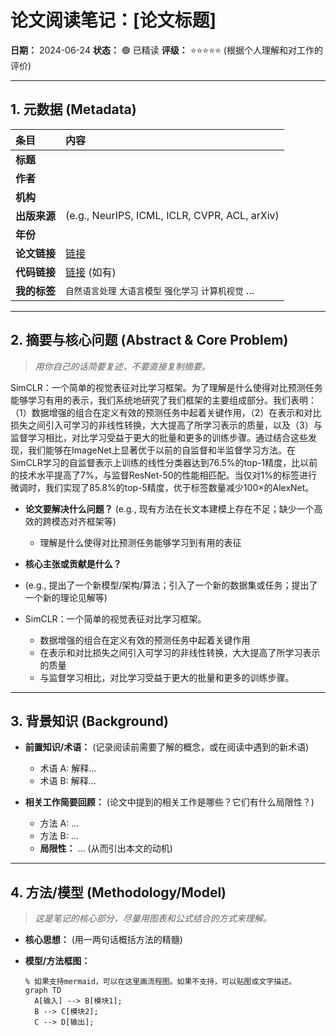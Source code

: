 # 论文阅读笔记：[论文标题]

**日期：** 2024-06-24
**状态：** 🟢 已精读 
**评级：** ⭐⭐⭐⭐⭐ (根据个人理解和对工作的评价)

---

## 1. 元数据 (Metadata)

| 条目         | 内容                                                    |
| :----------- | :------------------------------------------------------ |
| **标题**     |                                                         |
| **作者**     |                                                         |
| **机构**     |                                                         |
| **出版来源** | (e.g., NeurIPS, ICML, ICLR, CVPR, ACL, arXiv)           |
| **年份**     |                                                         |
| **论文链接** | [链接]()                                                |
| **代码链接** | [链接]() (如有)                                         |
| **我的标签** | `自然语言处理` `大语言模型` `强化学习` `计算机视觉` ... |

---

## 2. 摘要与核心问题 (Abstract & Core Problem)

> *用你自己的话简要复述，不要直接复制摘要。*



SimCLR：一个简单的视觉表征对比学习框架。为了理解是什么使得对比预测任务能够学习有用的表示，我们系统地研究了我们框架的主要组成部分。我们表明：（1）数据增强的组合在定义有效的预测任务中起着关键作用，（2）在表示和对比损失之间引入可学习的非线性转换，大大提高了所学习表示的质量，以及（3）与监督学习相比，对比学习受益于更大的批量和更多的训练步骤。通过结合这些发现，我们能够在ImageNet上显著优于以前的自监督和半监督学习方法。在SimCLR学习的自监督表示上训练的线性分类器达到76.5%的top-1精度，比以前的技术水平提高了7%，与监督ResNet-50的性能相匹配。当仅对1%的标签进行微调时，我们实现了85.8%的top-5精度，优于标签数量减少100×的AlexNet。

- **论文要解决什么问题？**
  (e.g., 现有方法在长文本建模上存在不足；缺少一个高效的跨模态对齐框架等)
  - 理解是什么使得对比预测任务能够学习到有用的表征

- **核心主张或贡献是什么？**

- (e.g., 提出了一个新模型/架构/算法；引入了一个新的数据集或任务；提出了一个新的理论见解等)

- SimCLR：一个简单的视觉表征对比学习框架。
  - 数据增强的组合在定义有效的预测任务中起着关键作用
  - 在表示和对比损失之间引入可学习的非线性转换，大大提高了所学习表示的质量
  - 与监督学习相比，对比学习受益于更大的批量和更多的训练步骤。


---

## 3. 背景知识 (Background)

- **前置知识/术语：**
  (记录阅读前需要了解的概念，或在阅读中遇到的新术语)
  - 术语 A: 解释...
  - 术语 B: 解释...

- **相关工作简要回顾：**
  (论文中提到的相关工作是哪些？它们有什么局限性？)
  - 方法 A: ...
  - 方法 B: ...
  - **局限性：** ... (从而引出本文的动机)

---

## 4. 方法/模型 (Methodology/Model)

> *这是笔记的核心部分，尽量用图表和公式结合的方式来理解。*

- **核心思想：**
  (用一两句话概括方法的精髓)

- **模型/方法框图：**

  ```mermaid
  % 如果支持mermaid，可以在这里画流程图。如果不支持，可以贴图或文字描述。
  graph TD
    A[输入] --> B[模块1];
    B --> C[模块2];
    C --> D[输出];
  ```